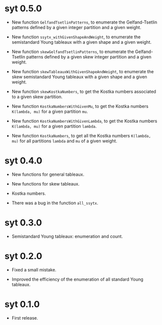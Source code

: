 # syt 0.5.0

* New function `GelfandTsetlinPatterns`, to enumerate the Gelfand-Tsetlin 
patterns defined by a given integer partition and a given weight.

* New function `ssytx_withGivenShapeAndWeight`, to enumerate the semistandard 
Young tableaux with a given shape and a given weight.

* New function `skewGelfandTsetlinPatterns`, to enumerate the Gelfand-Tsetlin 
patterns defined by a given skew integer partition and a given weight.

* New function `skewTableauxWithGivenShapeAndWeight`, to enumerate the skew
semistandard Young tableaux with a given shape and a given weight.

* New function `skewKostkaNumbers`, to get the Kostka numbers associated to a
given skew partition.

* New function `KostkaNumbersWithGivenMu`, to get the Kostka numbers 
`K(lambda, mu)` for a given partition `mu`.

* New function `KostkaNumbersWithGivenLambda`, to get the Kostka numbers 
`K(lambda, mu)` for a given partition `lambda`.

* New function `KostkaNumbers`, to get all the Kostka numbers 
`K(lambda, mu)` for all partitions `lambda` and `mu` of a given weight.



# syt 0.4.0

* New functions for general tableaux.

* New functions for skew tableaux.

* Kostka numbers.

* There was a bug in the function `all_ssytx`.


# syt 0.3.0

* Semistandard Young tableaux: enumeration and count.


# syt 0.2.0

* Fixed a small mistake.

* Improved the efficiency of the enumeration of all standard Young tableaux.


# syt 0.1.0

* First release.

